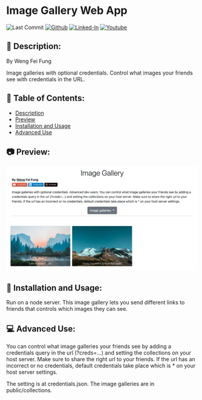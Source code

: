 # Image Gallery Web App

![Last Commit](https://img.shields.io/github/last-commit/Siphon880gh/image-gallery/main)
<a target="_blank" href="https://github.com/Siphon880gh" rel="nofollow"><img src="https://img.shields.io/badge/GitHub--blue?style=social&logo=GitHub" alt="Github" data-canonical-src="https://img.shields.io/badge/GitHub--blue?style=social&logo=GitHub" style="max-width:8.5ch;"></a>
<a target="_blank" href="https://www.linkedin.com/in/weng-fung/" rel="nofollow"><img src="https://img.shields.io/badge/LinkedIn-blue?style=flat&logo=linkedin&labelColor=blue" alt="Linked-In" data-canonical-src="https://img.shields.io/badge/LinkedIn-blue?style=flat&amp;logo=linkedin&amp;labelColor=blue" style="max-width:10ch;"></a>
<a target="_blank" href="https://www.youtube.com/@WayneTeachesCode/" rel="nofollow"><img src="https://img.shields.io/badge/Youtube-red?style=flat&logo=youtube&labelColor=red" alt="Youtube" data-canonical-src="https://img.shields.io/badge/Youtube-red?style=flat&amp;logo=youtube&amp;labelColor=red" style="max-width:10ch;"></a>

:page_facing_up: Description:
---
By Weng Fei Fung

Image galleries with optional credentials. Control what images your friends see with credentials in the URL.

:open_file_folder: Table of Contents:
---
- [Description](#description)
- [Preview](#camera-preview)
- [Installation and Usage](#minidisc-installation-and-usage)
- [Advanced Use](#computer-advanced-use)

:camera: Preview:
---
![image](docs/screenshot.png)

## :minidisc: Installation and Usage:
Run on a node server. This image gallery lets you send different links to friends that controls which images they can see.

## :computer: Advanced Use:
You can control what image galleries your friends see by adding a credentials query in the url (?creds=...) and setting the collections on your host server. Make sure to share the right url to your friends. If the url has an incorrect or no credentials, default credentials take place which is * on your host server settings.

The setting is at credentials.json. The image galleries are in public/collections.
